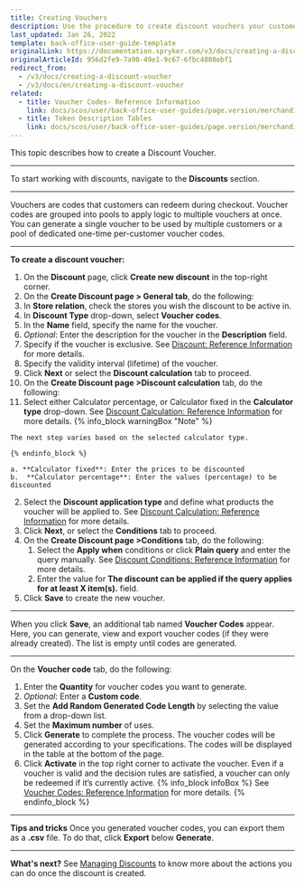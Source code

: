 ```yaml
---
title: Creating Vouchers
description: Use the procedure to create discount vouchers your customer can redeem during checkout.
last_updated: Jan 26, 2022
template: back-office-user-guide-template
originalLink: https://documentation.spryker.com/v3/docs/creating-a-discount-voucher
originalArticleId: 956d2fe9-7a90-49e1-9c67-6fbc4808ebf1
redirect_from:
  - /v3/docs/creating-a-discount-voucher
  - /v3/docs/en/creating-a-discount-voucher
related:
  - title: Voucher Codes- Reference Information
    link: docs/scos/user/back-office-user-guides/page.version/merchandising/discount/references/voucher-codes-reference-information.html
  - title: Token Description Tables
    link: docs/scos/user/back-office-user-guides/page.version/merchandising/discount/references/token-description-tables.html
---
```


This topic describes how to create a Discount Voucher.
***

To start working with discounts, navigate to the **Discounts** section.
***

Vouchers are codes that customers can redeem during checkout. Voucher codes are grouped into pools to apply logic to multiple vouchers at once. You can generate a single voucher to be used by multiple customers or a pool of dedicated one-time per-customer voucher codes.
***

**To create a discount voucher:**
1. On the **Discount** page, click **Create new discount** in the top-right corner.
2. On the **Create Discount page > General tab**, do the following:
  1. In **Store relation**, check the stores you wish the discount to be active in.
  2. In **Discount Type** drop-down, select **Voucher codes**.
  3. In the **Name** field, specify the name for the voucher.
  4. _Optional_: Enter the description for the voucher in the **Description** field.
  5. Specify if the voucher is exclusive. See [Discount: Reference Information](/docs/scos/user/back-office-user-guides/{{page.version}}/merchandising/discount/references/discount-reference-information.html) for more details.
  6. Specify the validity interval (lifetime) of the voucher.
3. Click **Next** or select the **Discount calculation** tab to proceed.
4. On the **Create Discount page >Discount calculation** tab, do the following:
  1.  Select either Calculator percentage, or Calculator fixed in the **Calculator type** drop-down. See [Discount Calculation: Reference Information](/docs/scos/user/back-office-user-guides/{{page.version}}/merchandising/discount/references/discount-calculation-reference-information.html) for more details.
    {% info_block warningBox "Note" %}

    The next step varies based on the selected calculator type.

    {% endinfo_block %}

    a. **Calculator fixed**: Enter the prices to be discounted
    b.  **Calculator percentage**: Enter the values (percentage) to be discounted
  2. Select the **Discount application type** and define what products the voucher will be applied to. See [Discount Calculation: Reference Information](/docs/scos/user/back-office-user-guides/{{page.version}}/merchandising/discount/references/discount-calculation-reference-information.html) for more details.
5. Click **Next**, or select the **Conditions** tab to proceed.
6. On the **Create Discount page >Conditions** tab, do the following:
    1. Select the **Apply when** conditions or click **Plain query** and enter the  query manually. See [Discount Conditions: Reference Information](/docs/scos/user/back-office-user-guides/{{page.version}}/merchandising/discount/references/discount-conditions-reference-information.html) for more details.
    2. Enter the value for **The discount can be applied if the query applies for at least X item(s).** field.
7. Click **Save** to create the new voucher.
***

When you click **Save**, an additional tab named **Voucher Codes** appear. Here, you can generate, view and export voucher codes (if they were already created).
The list is empty until codes are generated.
***

On the **Voucher code** tab, do the following:
1. Enter the **Quantity** for voucher codes you want to generate.
2. _Optional_: Enter a **Custom code**.
3. Set the **Add Random Generated Code Length** by selecting the value from a drop-down list.
4. Set the **Maximum number** of uses.
5. Click **Generate** to complete the process.
  The voucher codes will be generated according to your specifications. The codes will be displayed in the table at the bottom of the page.
6. Click **Activate** in the top right corner to activate the voucher.
Even if a voucher is valid and the decision rules are satisfied, a voucher can only be redeemed if it’s currently active.
  {% info_block infoBox %}
  See [Voucher Codes: Reference Information](/docs/scos/user/back-office-user-guides/{{page.version}}/merchandising/discount/references/voucher-codes-reference-information.html) for more details.
  {% endinfo_block %}
***

**Tips and tricks**
Once you generated voucher codes, you can export them as a **.csv** file.
To do that, click **Export** below **Generate**.
***

**What's next?**
See [Managing Discounts](/docs/scos/user/back-office-user-guides/{{page.version}}/merchandising/discount/managing-discounts.html) to know more about the actions you can do once the discount is created.

